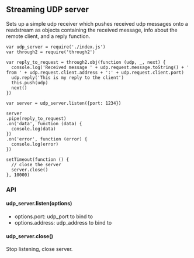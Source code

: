 ## Streaming UDP server

Sets up a simple udp receiver which pushes received udp messages
onto a readstream as objects containing the received message,
info about the remote client, and a reply function.

    var udp_server = require('./index.js')
    var through2 = require('through2')

    var reply_to_request = through2.obj(function (udp, _, next) {
      console.log('Received message ' + udp.request.message.toString() + ' from ' + udp.request.client.address + ':' + udp.request.client.port)
      udp.reply('This is my reply to the client')
      this.push(udp)
      next()
    })

    var server = udp_server.listen({port: 1234})

    server
    .pipe(reply_to_request)
    .on('data', function (data) {
      console.log(data)
    })
    .on('error', function (error) {
      console.log(error)
    })

    setTimeout(function () {
      // close the server
      server.close()
    }, 10000)

### API

#### udp_server.listen(options)
* options.port: udp_port to bind to
* options.address: udp_address to bind to

#### udp_server.close()
Stop listening, close server.
